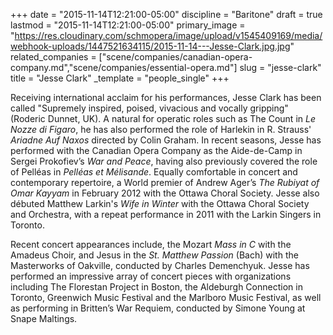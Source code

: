 +++
date = "2015-11-14T12:21:00-05:00"
discipline = "Baritone"
draft = true
lastmod = "2015-11-14T12:21:00-05:00"
primary_image = "https://res.cloudinary.com/schmopera/image/upload/v1545409169/media/webhook-uploads/1447521634115/2015-11-14---Jesse-Clark.jpg.jpg"
related_companies = ["scene/companies/canadian-opera-company.md","scene/companies/essential-opera.md"]
slug = "jesse-clark"
title = "Jesse Clark"
_template = "people_single"
+++

Receiving international acclaim for his performances, Jesse Clark has been called "Supremely inspired, poised, vivacious and vocally gripping" (Roderic Dunnet, UK). A natural for operatic roles such as The Count in *Le Nozze di Figaro*, he has also performed the role of Harlekin in R. Strauss' *Ariadne Auf Naxos* directed by Colin Graham. In recent seasons, Jesse has performed with the Canadian Opera Company as the Aide-de-Camp in Sergei Prokofiev’s *War and Peace*, having also previously covered the role of Pelléas in *Pelléas et Mélisande*. Equally comfortable in concert and contemporary repertoire, a World premier of Andrew Ager’s *The Rubiyat of Omar Kayyam* in February 2012 with the Ottawa Choral Society. Jesse also débuted Matthew Larkin's *Wife in Winter* with the Ottawa Choral Society and Orchestra, with a repeat performance in 2011 with the Larkin Singers in Toronto.

Recent concert appearances include, the Mozart *Mass in C* with the Amadeus Choir, and Jesus in the *St. Matthew Passion* (Bach) with the Masterworks of Oakville, conducted by Charles Demenchyuk. Jesse has performed an impressive array of concert pieces with organizations including The Florestan Project in Boston, the Aldeburgh Connection in Toronto, Greenwich Music Festival and the Marlboro Music Festival, as well as performing in Britten’s War Requiem, conducted by Simone Young at Snape Maltings. 
